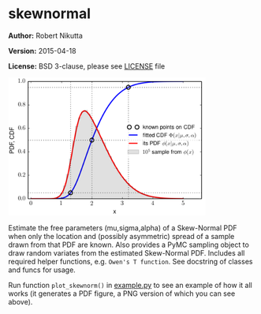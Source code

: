 skewnormal
==========

**Author:** Robert Nikutta

**Version:** 2015-04-18

**License:** BSD 3-clause, please see [LICENSE](./LICENSE) file

<img src="./skewnormal.png" alt="image" width="400px">

Estimate the free parameters (mu,sigma,alpha) of a Skew-Normal PDF
when only the location and (possibly asymmetric) spread of a sample
drawn from that PDF are known. Also provides a PyMC sampling object to
draw random variates from the estimated Skew-Normal PDF. Includes all
required helper functions, e.g. `Owen's T function`. See docstring of
classes and funcs for usage.

Run function `plot_skewnorm()` in [example.py](./example.py) to see an
example of how it all works (it generates a PDF figure, a PNG version
of which you can see above).
